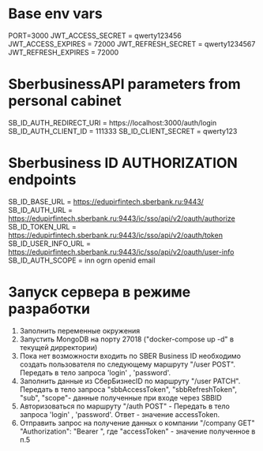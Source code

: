 # Base env vars
PORT=3000
JWT_ACCESS_SECRET = qwerty123456
JWT_ACCESS_EXPIRES = 72000
JWT_REFRESH_SECRET = qwerty1234567
JWT_REFRESH_EXPIRES = 72000


# SberbusinessAPI parameters from personal cabinet
SB_ID_AUTH_REDIRECT_URI = https://localhost:3000/auth/login
SB_ID_AUTH_CLIENT_ID = 111333
SB_ID_CLIENT_SECRET = qwerty123

# Sberbusiness ID AUTHORIZATION endpoints
SB_ID_BASE_URL = https://edupirfintech.sberbank.ru:9443/
SB_ID_AUTH_URL = https://edupirfintech.sberbank.ru:9443/ic/sso/api/v2/oauth/authorize
SB_ID_TOKEN_URL = https://edupirfintech.sberbank.ru:9443/ic/sso/api/v2/oauth/token
SB_ID_USER_INFO_URL = https://edupirfintech.sberbank.ru:9443/ic/sso/api/v2/oauth/user-info
SB_ID_AUTH_SCOPE = inn ogrn openid email

# Запуск сервера в режиме разработки
1. Заполнить переменные окружения
2. Запустить MongoDB на порту 27018 ("docker-compose up -d" в текущей дирректории)
3. Пока нет возможности входить по SBER Business ID необходимо создать пользователя по следующему маршруту "/user  POST". Передать в тело запроса 'login' , 'password'.
4. Заполнить данные из СберБизнесID по маршруту "/user  PATCH".  Передать в тело запроса "sbbAccessToken", "sbbRefreshToken", "sub", "scope"- данные полученные при входе через SBBID
5. Авторизоваться по маршруту "/auth POST" -  Передать в тело запроса 'login' , 'password'. Ответ - значение  accessToken.
6. Отправить запрос на получение данных о компании "/company GET" "Authorization": "Bearer <accessToken>", где "accessToken" - значение полученное в п.5